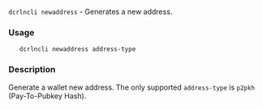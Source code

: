 `dcrlncli newaddress` - Generates a new address.

### Usage
```
   dcrlncli newaddress address-type
```

### Description
   
Generate a wallet new address. The only supported `address-type` is `p2pkh` (Pay-To-Pubkey Hash).
